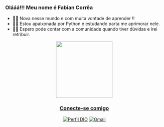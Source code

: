 ### Olááá!!! Meu nome é Fabian Corrêa


-  👨‍💻 Nova nesse mundo e com muita vontade de aprender !!
-  👨‍💻 Estou apaixonada por Python e estudando parta me aprimorar nele.
-  👨‍💻 Espero pode contar com a comunidade quando tiver dúvidas e irei retribuir.

<div align="center">
  <a href="https://github.com/Fabian-Correa">
  <img align="center" height="180em" src="https://github-readme-stats.vercel.app/api?username=fabian-correa&show_icons=true&theme=tokyonight&include_all_commits=true&count_private=true"/>
  
  
  

### Conecte-se comigo

[![Perfil DIO](https://img.shields.io/badge/-Meu%20Perfil%20na%20DIO-30A3DC?style=for-the-badge)](https://github.com/Fabian-Correa)
[![Gmail](https://img.shields.io/badge/Gmail-D14836?style=for-the-badge&logo=gmail&logoColor=white)](mailto:fabyan.ccorrea@gmail.com)
